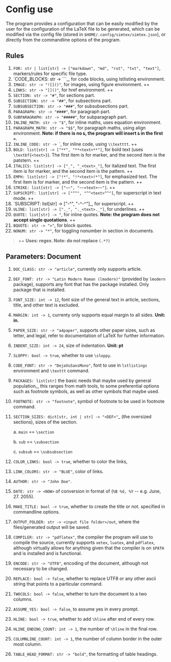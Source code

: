 # Config use

The program provides a configuration that can be easily modified by the user
for the configuration of the LaTeX file to be generated, which can be modified
via the config file (stored in `$HOME/.config/simtex/simtex.json`), or
directly from the commandline options of the program.

## Rules

1. `FOR: str | list[str] -> ["markdown", "md", "rst", "txt",
"text"]`, markers/rules for specific file type.
2. `CODE_BLOCKS: str -> ```_, for code blocks, using lstlisting
environment.
3. `IMAGE: str -> "![]()"`, for images, using figure environment. ++
4. `LINKS: str -> "[]()"`, for href environment. ++
5. `SECTION: str -> "#"`, for sections part.
6. `SUBSECTION: str -> "##"`, for subsections part.
7. `SUBSUBSECTION: str -> "###"`, for subsubsections part.
8. `PARAGRAPH: str -> "####"`, for paragraph part.
9. `SUBPARAGRAPH: str -> "#####"`, for subparagraph part.
10. `INLINE_MATH: str -> "$"`, for inline maths, uses equation environment.
11. `PARAGRAPH_MATH: str -> "$$"`, for paragraph maths, using align
environment. **Note: if there is no `&`, the program will insert `&` in the first `=`**.
12. `INLINE_CODE: str -> `\`, for inline code, using `\\textttt`. ++
13. `BOLD: list[str] -> ["**", "**<text>**"]`, for bold text
(uses `\textbf{<text>}`). The first item is for marker, and the second item is the patstern. ++
14. `ITALICS: list[str] -> ["_", "_<text>_"]`, for italized text.
The first item is for marker, and the second item is the pattern. ++
15. `EMPH: list[str] -> ["!*", "!*<text>!*"]`, for emphasized text.
The first item is for marker, and the second item is the pattern. ++
16. `STRIKE: list[str] -> ["~~", "~~<text>~~"]`. ++
17. `SUPSCRIPT: list[str] -> ["^^", "^^<text>^^"]`, for superscript in text mode. ++
18. `SUBSCRIPT: list[str] -> ["-^", "-^<text>-^"]_, for superscript. ++
19. `ULINE: list[str] -> ["._", "._<text>._"]`, for underlines. ++
20. `QUOTE: list[str] -> "`, for inline quotes.
**Note: the program does not accept single quotations**. ++
21. `BQUOTE: str -> ">"`, for block quotes.
22. `NONUM: str -> "*"`, for toggling nonumber in section in documents.

> ++ **Uses: regex. Note: do not replace `(.*?)`**

## Parameters: Document

1. `DOC_CLASS: str -> "article"`, currently only supports article.
2. `DEF_FONT: str -> "Latin Modern Roman (lmodern)"` (provided by
`lmodern` package), supports any font that has the package installed. Only package that is installed.
3. `FONT_SIZE: int -> 12`, font size of the general text in
article, sections, title, and other text is excluded.
4. `MARGIN: int -> 1`, currenty only supports equal margin to
all sides. **Unit: in.**
5. `PAPER_SIZE: str -> "a4paper"`, supports other paper sizes,
such as letter, and legal, refer to documentation of LaTeX for further information.
6. `INDENT_SIZE: int -> 24`, size of indentation. **Unit: pt**
7. `SLOPPY: bool -> true`, whether to use `\sloppy`.
8. `CODE_FONT: str -> "DejaVuSansMono"`, font to use in
`lstlistings` environment and `\texttt` command.
9. `PACKAGES: list[str]` the basic needs that maybe used by
general population_, this ranges from math tools, to some preferential options such as footnote symbols, as well as other symbols that maybe used.
10. `FOOTNOTE: str -> "footnote"`, symbol of footnote to be used
in footnote command.
11. `SECTION_SIZES: dict[str, int | str] -> "<DEF>"`_ (the
oversized sections), sizes of the section.

    a. `main` == `\section`

    b. `sub` == `\subsection`

    c. `subsub` == `\subsubsection`

12. `COLOR_LINKS: bool -> true`, whether to color the links,
13. `LINK_COLORS: str -> "BLUE"`, color of links.
14. `AUTHOR: str -> "John Doe"`.
15. `DATE: str -> <NOW>` of conversion in format of
(`%B %d, %Y` -- e.g. June, 27. 2055).
16. `MAKE_TITLE: bool -> true`, whether to create the title or not.
specified in commandline options.
18. `OUTPUT_FOLDER: str -> <input file folder>/out`, where the files/generated
output will be saved.
19. `COMPILER: str -> "pdflatex"`, the compiler the program will
use to compile the source, currently supports `xetex`, `luatex`, and `pdflatex`,
although virtually allows for anything given that the compiler is on `$PATH` and
is installed and is functional.
20. `ENCODE: str -> "UTF8"`, encoding of the document, although
not necessary to be changed.
21. `REPLACE: bool -> false`, whether to replace UTF8 or any other ascii
string that points to a particular command.
23. `TWOCOLS: bool -> false`, whether to turn the document to a two columns.
24. `ASSUME_YES: bool -> false`, to assume yes in every prompt.
25. `HLINE: bool -> true`, whether to add `\hline` after end of every row.
26. `HLINE_ENDING_COUNT: int -> 1`, the number of `\hline` in the final row.
27. `COLUMNLINE_COUNT: int -> 1`, the number of column border in the outer most column.
28. `TABLE_HEAD_FORMAT: str -> "bold"`, the formatting of table headings.
